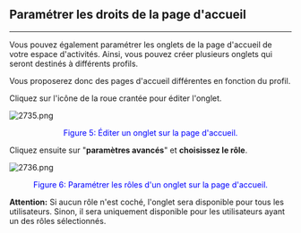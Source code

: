 ## Paramétrer les droits de la page d'accueil
---

Vous pouvez également paramétrer les onglets de la page d'accueil de votre espace d'activités. Ainsi, vous pouvez créer plusieurs onglets qui seront destinés à différents profils.

Vous proposerez donc des pages d'accueil différentes en fonction du profil.

Cliquez sur l'icône de la roue crantée pour éditer l'onglet.

![2735.png](http://www.claroline.net/uploads/custom/images/2735.png)

<p style="text-align: center; color: blue">Figure 5: Éditer un onglet sur la page d'accueil.</p>

Cliquez ensuite sur "**paramètres avancés**" et **choisissez le rôle**.

![2736.png](http://www.claroline.net/uploads/custom/images/2736.png)

<p style="text-align: center; color: blue">Figure 6: Paramétrer les rôles d'un onglet sur la page d'accueil.</p>

**Attention:** Si aucun rôle n'est coché, l'onglet sera disponible pour tous les utilisateurs. Sinon, il sera uniquement disponible pour les utilisateurs ayant un des rôles sélectionnés.
